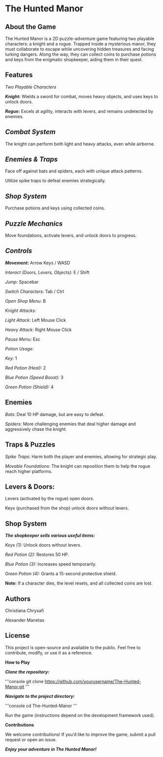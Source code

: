 # The Hunted Manor

## **About the Game**

The Hunted Manor is a 2D puzzle-adventure game featuring two playable characters: a knight and a rogue. Trapped inside a mysterious manor, they must collaborate to escape while uncovering hidden treasures and facing lurking dangers. Along the way, they can collect coins to purchase potions and keys from the enigmatic shopkeeper, aiding them in their quest.

## **Features**

*Two Playable Characters*

**_Knight:_** Wields a sword for combat, moves heavy objects, and uses keys to unlock doors.

**_Rogue:_** Excels at agility, interacts with levers, and remains undetected by enemies.

## *Combat System*

The knight can perform both light and heavy attacks, even while airborne.

## *Enemies & Traps*

Face off against bats and spiders, each with unique attack patterns.

Utilize spike traps to defeat enemies strategically.

## *Shop System*

Purchase potions and keys using collected coins.

## *Puzzle Mechanics*

Move foundations, activate levers, and unlock doors to progress.

## *Controls*

**_Movement:_** Arrow Keys / WASD

*Interact (Doors, Levers, Objects):* E / Shift

*Jump:* Spacebar

*Switch Characters:* Tab / Ctrl

*Open Shop Menu:* B

*Knight Attacks:*

*Light Attack:* Left Mouse Click

*Heavy Attack:* Right Mouse Click

*Pause Menu:* Esc

*Potion Usage:*

*Key:* 1

*Red Potion (Heal):* 2

*Blue Potion (Speed Boost):* 3

*Green Potion (Shield):* 4

## **Enemies**

*Bats:* Deal 10 HP damage, but are easy to defeat.

*Spiders:* More challenging enemies that deal higher damage and aggressively chase the knight.

## **Traps & Puzzles**

*Spike Traps:* Harm both the player and enemies, allowing for strategic play.

*Movable Foundations:* The knight can reposition them to help the rogue reach higher platforms.

## **Levers & Doors:**

Levers (activated by the rogue) open doors.

Keys (purchased from the shop) unlock doors without levers.

## **Shop System**

**_The shopkeeper sells various useful items:_**

*Keys (1):* Unlock doors without levers.

*Red Potion (2):* Restores 50 HP.

*Blue Potion (3):* Increases speed temporarily.

*Green Potion (4):* Grants a 15-second protective shield.

**Note:** If a character dies, the level resets, and all collected coins are lost.

## **Authors**

Christiana Chrysafi

Alexander Manetas 

## **License**

This project is open-source and available to the public. Feel free to contribute, modify, or use it as a reference.

**How to Play**

**_Clone the repository:_**

'''console
git clone https://github.com/yourusername/The-Hunted-Manor.git
'''

**_Navigate to the project directory:_**

'''console
cd The-Hunted-Manor
'''

Run the game (instructions depend on the development framework used).

**Contributions**

We welcome contributions! If you’d like to improve the game, submit a pull request or open an issue.

**_Enjoy your adventure in The Hunted Manor!_**
